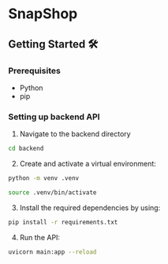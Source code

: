 # SnapShop

## Getting Started 🛠️
### Prerequisites
- Python
- pip

### Setting up backend API
1. Navigate to the backend directory
```bash
cd backend
```
2. Create and activate a virtual environment:
```bash
python -m venv .venv
```
```bash
source .venv/bin/activate
```
3. Install the required dependencies by using: 
```bash
pip install -r requirements.txt
```
4. Run the API:
```bash
uvicorn main:app --reload
```
